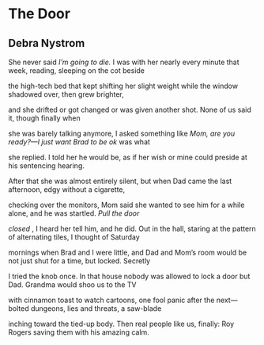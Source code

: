 # The Door
## Debra Nystrom
She never said _I’m going to die._ I was with her nearly
every minute that week, reading, sleeping on the cot beside

the high-tech bed that kept shifting her slight weight
while the window shadowed over, then grew brighter,

and she drifted or got changed or was given another
shot. None of us said it, though finally when

she was barely talking anymore, I asked something like _Mom,_
 _are you ready?—I just want Brad to be ok_ was what

she replied. I told her he would be, as if her wish
or mine could preside at his sentencing hearing.

After that she was almost entirely silent, but when Dad
came the last afternoon, edgy without a cigarette,

checking over the monitors, Mom said she wanted to see him
for a while alone, and he was startled. _Pull the door_

 _closed_ , I heard her tell him, and he did. Out in the hall,
staring at the pattern of alternating tiles, I thought of Saturday

mornings when Brad and I were little, and Dad and Mom’s
room would be not just shut for a time, but locked. Secretly

I tried the knob once. In that house nobody was allowed
to lock a door but Dad. Grandma would shoo us to the TV

with cinnamon toast to watch cartoons, one fool panic after
the next—bolted dungeons, lies and threats, a saw-blade

inching toward the tied-up body. Then real people like us,
finally: Roy Rogers saving them with his amazing calm.